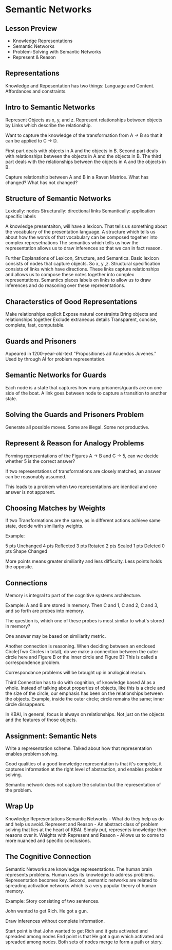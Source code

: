 # Semantic Networks

## Lesson Preview

* Knowledge Representations
* Semantic Networks
* Problem-Solving with Semantic Networks
* Represent & Reason

## Representations

Knowledge and Repesentation has two things:  Language and Content.  Affordances and constraints.

## Intro to Semantic Networks

Represent Objects as x, y, and z.
Represent relationships between objects by Links which describe the relationship.

Want to capture the knowledge of the transformation from A -> B so that it can be applied to C -> D.

First part deals with objects in A and the objects in B.
Second part deals with relationships between the objects in A and the objects in B.
The third part deals with the relationships between the objects in A and the objects in B.

Capture relationship between A and B in a Raven Matrice.  What has changed?  What has not changed?

## Structure of Semantic Networks

Lexically: nodes
Structurally: directional links
Semantically: application specific labels

A knowledge presentaiton, will have a lexicon.  That tells us something about the vocabulary of the presentation language.
A structure which tells us about how the words of that vocabulary can be composed together into complex represetnations
The semantics which tells us how the representation allows us to draw inferences so that we can in fact reason.

Further Explanations of Lexicon, Structure, and Semantics.
Basic lexicon consists of nodes that capture objects.  So x, y ,z.
Structural specification consists of links which have directions.  These links capture relationships and allows us to compose these notes together into complex representations.
Semantics places labels on links to allow us to draw inferences and do reasoning over these representations.

## Characterstics of Good Representations

Make relationships explicit
Expose natural constraints
Bring objects and relationships together
Exclude extraneous details
Transparent, concise, complete, fast, computable.

## Guards and Prisoners

Appeared in 1200-year-old-text "Propositiones ad Acuendos Juvenes."
Used by through AI for problem representation.

## Semantic Networks for Guards

Each node is a state that captures how many prisoners/guards are on one side of the boat.
A link goes between node to capture a transition to another state.

## Solving the Guards and Prisoners Problem

Generate all possible moves.  Some are illegal.  Some not productive.

## Represent & Reason for Analogy Problems

Forming representations of the Figures A -> B and C -> 5, can we decide whether 5 is the correct answer?

If two representations of transformations are closely matched, an answer can be reasonably assumed.

This leads to a problem when two representations are identical and one answer is not apparent.

## Choosing Matches by Weights

If two Transformations are the same, as in different actions achieve same state, decide with similiarity weights.

Example:

5 pts Unchanged
4 pts Reflected
3 pts Rotated
2 pts Scaled
1 pts Deleted
0 pts Shape Changed

More points means greater similiarity and less difficulty.  Less points holds the opposite.

## Connections

Memory is integral to part of the cognitive systems architecture.

Example:  A and B are stored in memory.  Then C and 1, C and 2, C and 3, and so forth are probes into memory.

The question is, which one of these probes is most similar to what's stored in memory?

One answer may be based on similiarity metric.

Another connection is reasoning.  When deciding between an enclosed Circle(Two Circles in total), do we make a connection between the outer circle here and Figure B or the inner circle and Figure B?  This is called a correspondence problem.

Correspondance problems will be brought up in analogical reason.

Third Connection has to do with cognition, of knowledge based AI as a whole.  Instead of talking about properties of objects, like this is a circle and the size of the circle, our emphasis has been on the relationships between the objects.  Example, inside the outer circle; circle remains the same; inner circle dissappears.

In KBAI, in general, focus is always on relationships.  Not just on the objects and the features of those objects.

## Assignment:  Semantic Nets

Write a representation scheme.
Talked about how that representation enables problem solving.

Good qualities of a good knowledge representation is that it's complete, it captures information at the right level of abstraction, and enables problem solving.

Semantic network does not capture the solution but the representation of the problem.

## Wrap Up

Knowledge Representations
Semantic Networks - What do they help us do and help us avoid.
Represent and Reason - An abstract class of problem solving that lies at the heart of KBAI.  Simply put, represents knowledge then reasons over it.
Weights with Represent and Reason - Allows us to come to more nuanced and specific conclusions.

## The Cognitive Connection

Semantic Networks are knowledge representations.
The human brain represents problems.
Human uses its knowledge to address problems.
Representation becomes key.
Second, semantic networks are related to spreading activation networks which is a very popular theory of human memory.

Example:  Story consisting of two sentences.

John wanted to get Rich.  He got a gun.

Draw inferences without complete information.

Start point is that John wanted to get Rich and it gets activated and spreaded among nodes
End point is that He got a gun which activated and spreaded among nodes.
Both sets of nodes merge to form a path or story.
